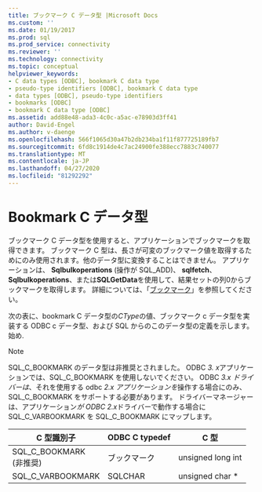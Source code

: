 ```yaml
---
title: ブックマーク C データ型 |Microsoft Docs
ms.custom: ''
ms.date: 01/19/2017
ms.prod: sql
ms.prod_service: connectivity
ms.reviewer: ''
ms.technology: connectivity
ms.topic: conceptual
helpviewer_keywords:
- C data types [ODBC], bookmark C data type
- pseudo-type identifiers [ODBC], bookmark C data type
- data types [ODBC], pseudo-type identifiers
- bookmarks [ODBC]
- bookmark C data type [ODBC]
ms.assetid: add88e48-ada3-4c0c-a5ac-e78903d3ff41
author: David-Engel
ms.author: v-daenge
ms.openlocfilehash: 566f1065d30a47b2db234ba1f11f877725189fb7
ms.sourcegitcommit: 6fd8c1914de4c7ac24900fe388ecc7883c740077
ms.translationtype: MT
ms.contentlocale: ja-JP
ms.lasthandoff: 04/27/2020
ms.locfileid: "81292292"
---
```

# <a name="bookmark-c-data-type"></a>Bookmark C データ型
ブックマーク C データ型を使用すると、アプリケーションでブックマークを取得できます。 ブックマーク C 型は、長さが可変のブックマーク値を取得するためにのみ使用されます。他のデータ型に変換することはできません。 アプリケーションは、 **Sqlbulkoperations** (操作が SQL_ADD)、 **sqlfetch**、 **Sqlbulkoperations**、または**SQLGetData**を使用して、結果セットの列0からブックマークを取得します。 詳細については、「[ブックマーク](../../../odbc/reference/develop-app/bookmarks-odbc.md)」を参照してください。  
  
 次の表に、bookmark C データ型の*CType*の値、ブックマーク c データ型を実装する ODBC c データ型、および SQL からのこのデータ型の定義を示します。始め.  
  
> [!NOTE]
>  SQL_C_BOOKMARK のデータ型は非推奨とされました。 ODBC *3. x*アプリケーションでは、SQL_C_BOOKMARK を使用しないでください。 ODBC *3.x ドライバーは*、それを使用する odbc *2.x アプリケーションを*操作する場合にのみ、SQL_C_BOOKMARK をサポートする必要があります。 ドライバーマネージャーは、アプリケーション*が ODBC 2.x*ドライバーで動作する場合に SQL_C_VARBOOKMARK を SQL_C_BOOKMARK にマップします。  
  
|C 型識別子|ODBC C typedef|C 型|  
|-----------------------|--------------------|------------|  
|SQL_C_BOOKMARK<br />(非推奨)|ブックマーク|unsigned long int|  
|SQL_C_VARBOOKMARK|SQLCHAR|unsigned char *|
